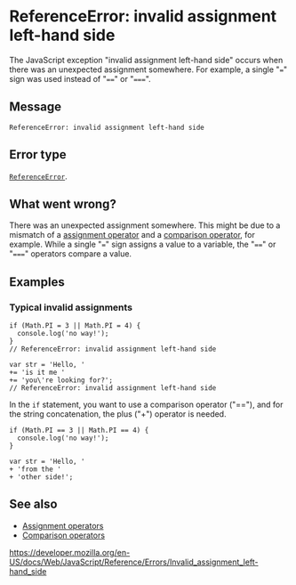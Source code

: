 # ReferenceError: invalid assignment left-hand side

The JavaScript exception "invalid assignment left-hand side" occurs when there was an unexpected assignment somewhere. For example, a single "`=`" sign was used instead of "`==`" or "`===`".

## Message

    ReferenceError: invalid assignment left-hand side

## Error type

[`ReferenceError`](../global_objects/referenceerror).

## What went wrong?

There was an unexpected assignment somewhere. This might be due to a mismatch of a [assignment operator](https://developer.mozilla.org/en-US/docs/Web/JavaScript/Reference/Operators#assignment_operators) and a [comparison operator](https://developer.mozilla.org/en-US/docs/Web/JavaScript/Reference/Operators), for example. While a single "`=`" sign assigns a value to a variable, the "`==`" or "`===`" operators compare a value.

## Examples

### Typical invalid assignments

    if (Math.PI = 3 || Math.PI = 4) {
      console.log('no way!');
    }
    // ReferenceError: invalid assignment left-hand side

    var str = 'Hello, '
    += 'is it me '
    += 'you\'re looking for?';
    // ReferenceError: invalid assignment left-hand side

In the `if` statement, you want to use a comparison operator ("=="), and for the string concatenation, the plus ("+") operator is needed.

    if (Math.PI == 3 || Math.PI == 4) {
      console.log('no way!');
    }

    var str = 'Hello, '
    + 'from the '
    + 'other side!';

## See also

- [Assignment operators](https://developer.mozilla.org/en-US/docs/Web/JavaScript/Reference/Operators#assignment_operators)
- [Comparison operators](https://developer.mozilla.org/en-US/docs/Web/JavaScript/Reference/Operators)

<a href="https://developer.mozilla.org/en-US/docs/Web/JavaScript/Reference/Errors/Invalid_assignment_left-hand_side" class="_attribution-link">https://developer.mozilla.org/en-US/docs/Web/JavaScript/Reference/Errors/Invalid_assignment_left-hand_side</a>
